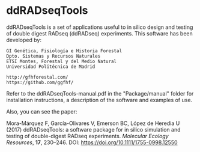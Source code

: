 # ddRADseqTools

ddRADseqTools is a set of applications useful to in silico design and testing of
double digest RADseq (ddRADseq) experiments. This software has been developed by:

    GI Genética, Fisiología e Historia Forestal
    Dpto. Sistemas y Recursos Naturales
    ETSI Montes, Forestal y del Medio Natural
    Universidad Politécnica de Madrid
    
    http://gfhforestal.com/
    https://github.com/ggfhf/

Refer to the ddRADseqTools-manual.pdf in the "Package/manual" folder for installation
instructions, a description of the software and examples of use.

Also, you can see the paper:

Mora-Márquez F, García-Olivares V, Emerson BC, López de Heredia U (2017)
ddRADseqTools: a software package for in silico simulation and testing of
double-digest RADseq experiments. *Molecular Ecology Resources*, **17**,
230–246. DOI: https://doi.org/10.1111/1755-0998.12550

